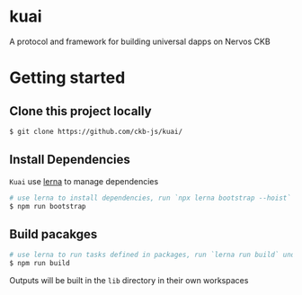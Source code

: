 # kuai

A protocol and framework for building universal dapps on Nervos CKB

# Getting started

## Clone this project locally

```sh
$ git clone https://github.com/ckb-js/kuai/
```

## Install Dependencies

`Kuai` use [lerna](https://lerna.js.org/) to manage dependencies

```sh
# use lerna to install dependencies, run `npx lerna bootstrap --hoist` under the hood
$ npm run bootstrap
```

## Build pacakges

```sh
# use lerna to run tasks defined in packages, run `lerna run build` under the hood
$ npm run build
```

Outputs will be built in the `lib` directory in their own workspaces
